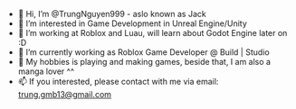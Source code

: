 - 👋 Hi, I’m @TrungNguyen999 - aslo known as Jack
- 👀 I’m interested in Game Development in Unreal Engine/Unity
- 🌱 I’m working at Roblox and Luau, will learn about Godot Engine later on :D 
- 💞️ I’m currently working as Roblox Game Developer @ Build | Studio
- 🎪 My hobbies is playing and making games, beside that, I am also a manga lover ^^
- 📫 If you interested, please contact with me via email: trung.gmb13@gmail.com

<!---
TrungNguyen999/TrungNguyen999 is a ✨ special ✨ repository because its `README.md` (this file) appears on your GitHub profile.
You can click the Preview link to take a look at your changes.
--->
